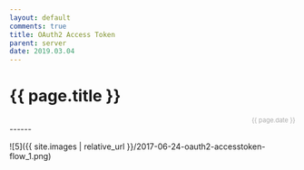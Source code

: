 ```yaml
---
layout: default
comments: true
title: OAuth2 Access Token
parent: server
date: 2019.03.04
---
```


<h1>{{ page.title }}</h1>
<div style="text-align:right; font-size:11px; color:#aaa">{{ page.date }} </div>
------

![5]({{ site.images | relative_url }}/2017-06-24-oauth2-accesstoken-flow_1.png)

